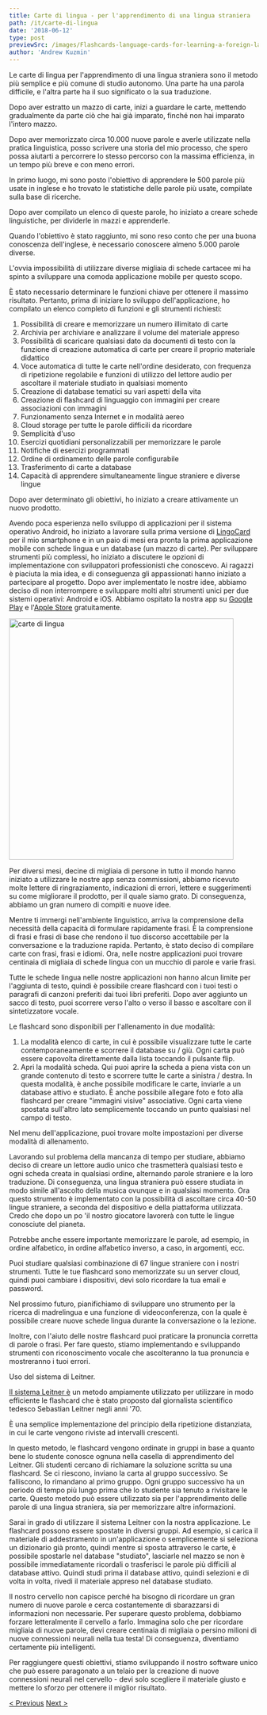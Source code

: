 ```yaml
---
title: Carte di lingua - per l'apprendimento di una lingua straniera
path: /it/carte-di-lingua
date: '2018-06-12'
type: post
previewSrc: /images/Flashcards-language-cards-for-learning-a-foreign-language.-The-best-method-of-memorizing-words.jpg
author: 'Andrew Kuzmin'
---
```


Le carte di lingua per l'apprendimento di una lingua straniera sono il metodo più semplice e più comune di studio autonomo. Una parte ha una parola difficile, e l'altra parte ha il suo significato o la sua traduzione.

Dopo aver estratto un mazzo di carte, inizi a guardare le carte, mettendo gradualmente da parte ciò che hai già imparato, finché non hai imparato l'intero mazzo.

Dopo aver memorizzato circa 10.000 nuove parole e averle utilizzate nella pratica linguistica, posso scrivere una storia del mio processo, che spero possa aiutarti a percorrere lo stesso percorso con la massima efficienza, in un tempo più breve e con meno errori.

In primo luogo, mi sono posto l'obiettivo di apprendere le 500 parole più usate in inglese e ho trovato le statistiche delle parole più usate, compilate sulla base di ricerche.

Dopo aver compilato un elenco di queste parole, ho iniziato a creare schede linguistiche, per dividerle in mazzi e apprenderle.

Quando l'obiettivo è stato raggiunto, mi sono reso conto che per una buona conoscenza dell'inglese, è necessario conoscere almeno 5.000 parole diverse.

L'ovvia impossibilità di utilizzare diverse migliaia di schede cartacee mi ha spinto a sviluppare una comoda applicazione mobile per questo scopo.

È stato necessario determinare le funzioni chiave per ottenere il massimo risultato. Pertanto, prima di iniziare lo sviluppo dell'applicazione, ho compilato un elenco completo di funzioni e gli strumenti richiesti:

1. Possibilità di creare e memorizzare un numero illimitato di carte
2. Archivia per archiviare e analizzare il volume del materiale appreso
3. Possibilità di scaricare qualsiasi dato da documenti di testo con la funzione di creazione automatica di carte per creare il proprio materiale didattico
4. Voce automatica di tutte le carte nell'ordine desiderato, con frequenza di ripetizione regolabile e funzioni di utilizzo del lettore audio per ascoltare il materiale studiato in qualsiasi momento
5. Creazione di database tematici su vari aspetti della vita
6. Creazione di flashcard di linguaggio con immagini per creare associazioni con immagini
7. Funzionamento senza Internet e in modalità aereo
8. Cloud storage per tutte le parole difficili da ricordare
9. Semplicità d'uso
10. Esercizi quotidiani personalizzabili per memorizzare le parole
11. Notifiche di esercizi programmati
12. Ordine di ordinamento delle parole configurabile
13. Trasferimento di carte a database
14. Capacità di apprendere simultaneamente lingue straniere e diverse lingue

Dopo aver determinato gli obiettivi, ho iniziato a creare attivamente un nuovo prodotto.

Avendo poca esperienza nello sviluppo di applicazioni per il sistema operativo Android, ho iniziato a lavorare sulla prima versione di <a href="https://lingocard.com" target="_blank" rel="noopener">LingoCard</a> per il mio smartphone e in un paio di mesi era pronta la prima applicazione mobile con schede lingua e un database (un mazzo di carte). Per sviluppare strumenti più complessi, ho iniziato a discutere le opzioni di implementazione con sviluppatori professionisti che conoscevo. Ai ragazzi è piaciuta la mia idea, e di conseguenza gli appassionati hanno iniziato a partecipare al progetto. Dopo aver implementato le nostre idee, abbiamo deciso di non interrompere e sviluppare molti altri strumenti unici per due sistemi operativi: Android e iOS. Abbiamo ospitato la nostra app su <a href="https://play.google.com/store/apps/details?id=com.lingocard.lingocard" target="_blank" rel="noopener">Google Play</a> e l'<a href="https://itunes.apple.com/us/app/lingocard/id1217076835?mt=8" target="_blank" rel="noopener">Apple Store</a> gratuitamente.

<img class="aligncenter wp-image-7109" src="../images/2018/05/LingoCard-play.png" alt="carte di lingua" width="453" height="487" />

Per diversi mesi, decine di migliaia di persone in tutto il mondo hanno iniziato a utilizzare le nostre app senza commissioni, abbiamo ricevuto molte lettere di ringraziamento, indicazioni di errori, lettere e suggerimenti su come migliorare il prodotto, per il quale siamo grato. Di conseguenza, abbiamo un gran numero di compiti e nuove idee.

Mentre ti immergi nell'ambiente linguistico, arriva la comprensione della necessità della capacità di formulare rapidamente frasi. È la comprensione di frasi e frasi di base che rendono il tuo discorso accettabile per la conversazione e la traduzione rapida. Pertanto, è stato deciso di compilare carte con frasi, frasi e idiomi. Ora, nelle nostre applicazioni puoi trovare centinaia di migliaia di schede lingua con un mucchio di parole e varie frasi.

Tutte le schede lingua nelle nostre applicazioni non hanno alcun limite per l'aggiunta di testo, quindi è possibile creare flashcard con i tuoi testi o paragrafi di canzoni preferiti dai tuoi libri preferiti. Dopo aver aggiunto un sacco di testo, puoi scorrere verso l'alto o verso il basso e ascoltare con il sintetizzatore vocale.

Le flashcard sono disponibili per l'allenamento in due modalità:

1. La modalità elenco di carte, in cui è possibile visualizzare tutte le carte contemporaneamente e scorrere il database su / giù. Ogni carta può essere capovolta direttamente dalla lista toccando il pulsante flip.
2. Apri la modalità scheda. Qui puoi aprire la scheda a piena vista con un grande contenuto di testo e scorrere tutte le carte a sinistra / destra. In questa modalità, è anche possibile modificare le carte, inviarle a un database attivo e studiato. È anche possibile allegare foto e foto alla flashcard per creare "immagini visive" associative. Ogni carta viene spostata sull'altro lato semplicemente toccando un punto qualsiasi nel campo di testo.

Nel menu dell'applicazione, puoi trovare molte impostazioni per diverse modalità di allenamento.

Lavorando sul problema della mancanza di tempo per studiare, abbiamo deciso di creare un lettore audio unico che trasmetterà qualsiasi testo e ogni scheda creata in qualsiasi ordine, alternando parole straniere e la loro traduzione. Di conseguenza, una lingua straniera può essere studiata in modo simile all'ascolto della musica ovunque e in qualsiasi momento. Ora questo strumento è implementato con la possibilità di ascoltare circa 40-50 lingue straniere, a seconda del dispositivo e della piattaforma utilizzata. Credo che dopo un po 'il nostro giocatore lavorerà con tutte le lingue conosciute del pianeta.

Potrebbe anche essere importante memorizzare le parole, ad esempio, in ordine alfabetico, in ordine alfabetico inverso, a caso, in argomenti, ecc.

Puoi studiare qualsiasi combinazione di 67 lingue straniere con i nostri strumenti. Tutte le tue flashcard sono memorizzate su un server cloud, quindi puoi cambiare i dispositivi, devi solo ricordare la tua email e password.

Nel prossimo futuro, pianifichiamo di sviluppare uno strumento per la ricerca di madrelingua e una funzione di videoconferenza, con la quale è possibile creare nuove schede lingua durante la conversazione o la lezione.

Inoltre, con l'aiuto delle nostre flashcard puoi praticare la pronuncia corretta di parole o frasi. Per fare questo, stiamo implementando e sviluppando strumenti con riconoscimento vocale che ascolteranno la tua pronuncia e mostreranno i tuoi errori.

Uso del sistema di Leitner.

<a href="https://en.wikipedia.org/wiki/Leitner_system" target="_blank" rel="noopener">Il sistema Leitner è</a> un metodo ampiamente utilizzato per utilizzare in modo efficiente le flashcard che è stato proposto dal giornalista scientifico tedesco Sebastian Leitner negli anni '70.

È una semplice implementazione del principio della ripetizione distanziata, in cui le carte vengono riviste ad intervalli crescenti.

In questo metodo, le flashcard vengono ordinate in gruppi in base a quanto bene lo studente conosce ognuna nella casella di apprendimento del Leitner. Gli studenti cercano di richiamare la soluzione scritta su una flashcard. Se ci riescono, inviano la carta al gruppo successivo. Se falliscono, lo rimandano al primo gruppo. Ogni gruppo successivo ha un periodo di tempo più lungo prima che lo studente sia tenuto a rivisitare le carte. Questo metodo può essere utilizzato sia per l'apprendimento delle parole di una lingua straniera, sia per memorizzare altre informazioni.

Sarai in grado di utilizzare il sistema Leitner con la nostra applicazione. Le flashcard possono essere spostate in diversi gruppi. Ad esempio, si carica il materiale di addestramento in un'applicazione o semplicemente si seleziona un dizionario già pronto, quindi mentre si sposta attraverso le carte, è possibile spostarle nel database "studiato", lasciarle nel mazzo se non è possibile immediatamente ricordali o trasferisci le parole più difficili al database attivo. Quindi studi prima il database attivo, quindi selezioni e di volta in volta, rivedi il materiale appreso nel database studiato.

Il nostro cervello non capisce perché ha bisogno di ricordare un gran numero di nuove parole e cerca costantemente di sbarazzarsi di informazioni non necessarie. Per superare questo problema, dobbiamo forzare letteralmente il cervello a farlo. Immagina solo che per ricordare migliaia di nuove parole, devi creare centinaia di migliaia o persino milioni di nuove connessioni neurali nella tua testa! Di conseguenza, diventiamo certamente più intelligenti.

Per raggiungere questi obiettivi, stiamo sviluppando il nostro software unico che può essere paragonato a un telaio per la creazione di nuove connessioni neurali nel cervello - devi solo scegliere il materiale giusto e mettere lo sforzo per ottenere il miglior risultato.

<a href="/it/come-imparare-linglese-velocemente">< Previous</a> <a href="/it/come-migliorare-il-vocabolario">Next ></a>
